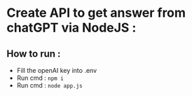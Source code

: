 # Create API to get answer from chatGPT via NodeJS : 

## How to run : 
- Fill the openAI key into .env
- Run cmd : `npm i `
- Run cmd : `node app.js`
